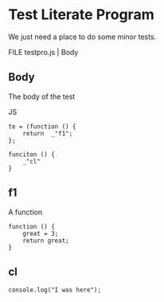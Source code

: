 # Test Literate Program

We just need a place to do some minor tests.

FILE testpro.js | Body

## Body

The body of the test

JS 

    te = (function () {
        return  _"f1";
    };

    funciton () {
        _"cl"
    }


## f1

A function

    function () {
        great = 3;
        return great;
    }

## cl

    console.log("I was here");

